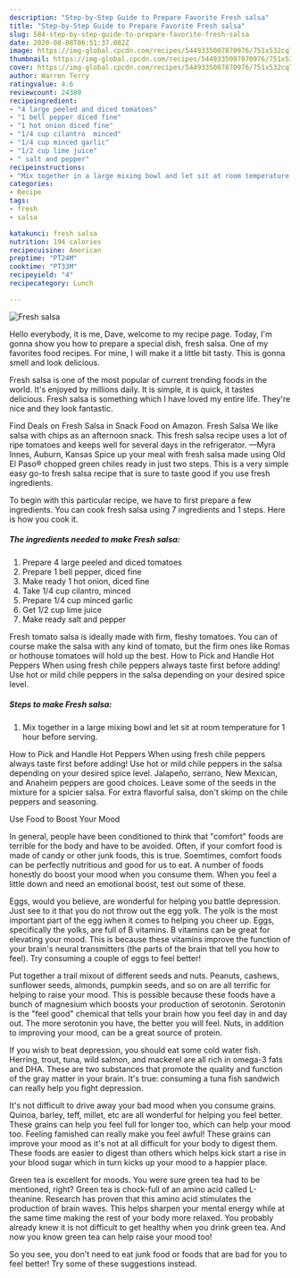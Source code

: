 ```yaml
---
description: "Step-by-Step Guide to Prepare Favorite Fresh salsa"
title: "Step-by-Step Guide to Prepare Favorite Fresh salsa"
slug: 584-step-by-step-guide-to-prepare-favorite-fresh-salsa
date: 2020-08-08T06:51:37.082Z
image: https://img-global.cpcdn.com/recipes/5449335007870976/751x532cq70/fresh-salsa-recipe-main-photo.jpg
thumbnail: https://img-global.cpcdn.com/recipes/5449335007870976/751x532cq70/fresh-salsa-recipe-main-photo.jpg
cover: https://img-global.cpcdn.com/recipes/5449335007870976/751x532cq70/fresh-salsa-recipe-main-photo.jpg
author: Warren Terry
ratingvalue: 4.6
reviewcount: 24389
recipeingredient:
- "4 large peeled and diced tomatoes"
- "1 bell pepper diced fine"
- "1 hot onion diced fine"
- "1/4 cup cilantro  minced"
- "1/4 cup minced garlic"
- "1/2 cup lime juice"
- " salt and pepper"
recipeinstructions:
- "Mix together in a large mixing bowl and let sit at room temperature for 1 hour before serving."
categories:
- Recipe
tags:
- fresh
- salsa

katakunci: fresh salsa 
nutrition: 194 calories
recipecuisine: American
preptime: "PT24M"
cooktime: "PT33M"
recipeyield: "4"
recipecategory: Lunch

---
```



![Fresh salsa](https://img-global.cpcdn.com/recipes/5449335007870976/751x532cq70/fresh-salsa-recipe-main-photo.jpg)

Hello everybody, it is me, Dave, welcome to my recipe page. Today, I'm gonna show you how to prepare a special dish, fresh salsa. One of my favorites food recipes. For mine, I will make it a little bit tasty. This is gonna smell and look delicious.

Fresh salsa is one of the most popular of current trending foods in the world. It's enjoyed by millions daily. It is simple, it is quick, it tastes delicious. Fresh salsa is something which I have loved my entire life. They're nice and they look fantastic.

Find Deals on Fresh Salsa in Snack Food on Amazon. Fresh Salsa We like salsa with chips as an afternoon snack. This fresh salsa recipe uses a lot of ripe tomatoes and keeps well for several days in the refrigerator. —Myra Innes, Auburn, Kansas Spice up your meal with fresh salsa made using Old El Paso® chopped green chiles ready in just two steps. This is a very simple easy go-to fresh salsa recipe that is sure to taste good if you use fresh ingredients.


To begin with this particular recipe, we have to first prepare a few ingredients. You can cook fresh salsa using 7 ingredients and 1 steps. Here is how you cook it.

<!--inarticleads1-->

##### The ingredients needed to make Fresh salsa:

1. Prepare 4 large peeled and diced tomatoes
1. Prepare 1 bell pepper, diced fine
1. Make ready 1 hot onion, diced fine
1. Take 1/4 cup cilantro,  minced
1. Prepare 1/4 cup minced garlic
1. Get 1/2 cup lime juice
1. Make ready  salt and pepper


Fresh tomato salsa is ideally made with firm, fleshy tomatoes. You can of course make the salsa with any kind of tomato, but the firm ones like Romas or hothouse tomatoes will hold up the best. How to Pick and Handle Hot Peppers When using fresh chile peppers always taste first before adding! Use hot or mild chile peppers in the salsa depending on your desired spice level. 

<!--inarticleads2-->

##### Steps to make Fresh salsa:

1. Mix together in a large mixing bowl and let sit at room temperature for 1 hour before serving.


How to Pick and Handle Hot Peppers When using fresh chile peppers always taste first before adding! Use hot or mild chile peppers in the salsa depending on your desired spice level. Jalapeño, serrano, New Mexican, and Anaheim peppers are good choices. Leave some of the seeds in the mixture for a spicier salsa. For extra flavorful salsa, don&#39;t skimp on the chile peppers and seasoning. 

Use Food to Boost Your Mood


In general, people have been conditioned to think that "comfort" foods are terrible for the body and have to be avoided. Often, if your comfort food is made of candy or other junk foods, this is true. Soemtimes, comfort foods can be perfectly nutritious and good for us to eat. A number of foods honestly do boost your mood when you consume them. When you feel a little down and need an emotional boost, test out some of these.

Eggs, would you believe, are wonderful for helping you battle depression. Just see to it that you do not throw out the egg yolk. The yolk is the most important part of the egg iwhen it comes to helping you cheer up. Eggs, specifically the yolks, are full of B vitamins. B vitamins can be great for elevating your mood. This is because these vitamins improve the function of your brain's neural transmitters (the parts of the brain that tell you how to feel). Try consuming a couple of eggs to feel better!

Put together a trail mixout of different seeds and nuts. Peanuts, cashews, sunflower seeds, almonds, pumpkin seeds, and so on are all terrific for helping to raise your mood. This is possible because these foods have a bunch of magnesium which boosts your production of serotonin. Serotonin is the "feel good" chemical that tells your brain how you feel day in and day out. The more serotonin you have, the better you will feel. Nuts, in addition to improving your mood, can be a great source of protein.

If you wish to beat depression, you should eat some cold water fish. Herring, trout, tuna, wild salmon, and mackerel are all rich in omega-3 fats and DHA. These are two substances that promote the quality and function of the gray matter in your brain. It's true: consuming a tuna fish sandwich can really help you fight depression. 

It's not difficult to drive away your bad mood when you consume grains. Quinoa, barley, teff, millet, etc are all wonderful for helping you feel better. These grains can help you feel full for longer too, which can help your mood too. Feeling famished can really make you feel awful! These grains can improve your mood as it's not at all difficult for your body to digest them. These foods are easier to digest than others which helps kick start a rise in your blood sugar which in turn kicks up your mood to a happier place.

Green tea is excellent for moods. You were sure green tea had to be mentioned, right? Green tea is chock-full of an amino acid called L-theanine. Research has proven that this amino acid stimulates the production of brain waves. This helps sharpen your mental energy while at the same time making the rest of your body more relaxed. You probably already knew it is not difficult to get healthy when you drink green tea. And now you know green tea can help raise your mood too!

So you see, you don't need to eat junk food or foods that are bad for you to feel better! Try  some  of  these  suggestions  instead.

